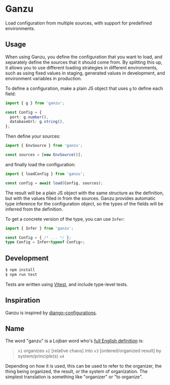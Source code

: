 # Ganzu

Load configuration from multiple sources, with support for predefined environments.

## Usage

When using Ganzu, you define the configuration that you want to load, and separately define the sources that it should come from. By splitting this up, it allows you to use different loading strategies in different environments, such as using fixed values in staging, generated values in development, and environment variables in production.

To define a configuration, make a plain JS object that uses `g` to define each field:

```ts
import { g } from 'ganzu';

const Config = {
  port: g.number(),
  databaseUrl: g.string(),
};
```

Then define your sources:

```ts
import { EnvSource } from 'ganzu';

const sources = [new EnvSource()];
```

and finally load the configuration:

```ts
import { loadConfig } from 'ganzu';

const config = await load(Config, sources);
```

The result will be a plain JS object with the same structure as the definition, but with the values filled in from the sources. Ganzu provides automatic type inference for the configuration object, so the types of the fields will be inferred from the definition.

To get a concrete version of the type, you can use `Infer`:

```ts
import { Infer } from 'ganzu';

const Config = { /* ... */ };
type Config = Infer<typeof Config>;
```

## Development

```sh
$ npm install
$ npm run test
```

Tests are written using [Vitest](https://vitest.dev/), and include type-level tests.

## Inspiration

Ganzu is inspired by [django-configurations](https://django-configurations.readthedocs.io/en/stable/).

## Name

The word "ganzu" is a Lojban word who's [full English definition][defn] is:

> `x1` organizes `x2` [relative chaos] into `x3` [ordered/organized result] by system/principle(s) `x4`

Depending on how it is used, this can be used to refer to the organizer, the thing being organized, the result, or the system of organization. The simplest translation is something like "organizer" or "to organize".

[defn]: https://la-lojban.github.io/sutysisku/lojban/#seskari=cnano&sisku=ganzu&bangu=en&versio=masno
